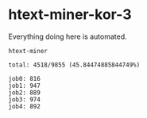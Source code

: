 # htext-miner-kor-3

Everything doing here is automated.

```
htext-miner

total: 4518/9855 (45.84474885844749%)

job0: 816
job1: 947
job2: 889
job3: 974
job4: 892
```